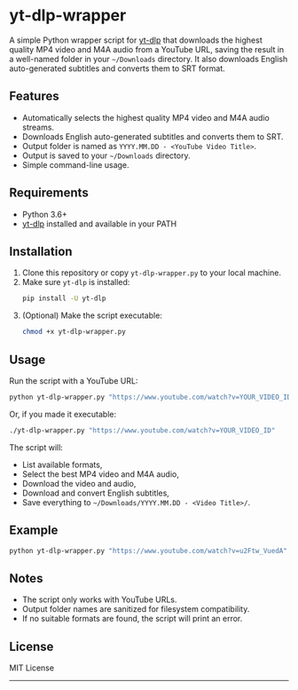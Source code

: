 # yt-dlp-wrapper

A simple Python wrapper script for [yt-dlp](https://github.com/yt-dlp/yt-dlp) that downloads the highest quality MP4 video and M4A audio from a YouTube URL, saving the result in a well-named folder in your `~/Downloads` directory. It also downloads English auto-generated subtitles and converts them to SRT format.

## Features

- Automatically selects the highest quality MP4 video and M4A audio streams.
- Downloads English auto-generated subtitles and converts them to SRT.
- Output folder is named as `YYYY.MM.DD - <YouTube Video Title>`.
- Output is saved to your `~/Downloads` directory.
- Simple command-line usage.

## Requirements

- Python 3.6+
- [yt-dlp](https://github.com/yt-dlp/yt-dlp) installed and available in your PATH

## Installation

1. Clone this repository or copy `yt-dlp-wrapper.py` to your local machine.
2. Make sure `yt-dlp` is installed:
    ```sh
    pip install -U yt-dlp
    ```
3. (Optional) Make the script executable:
    ```sh
    chmod +x yt-dlp-wrapper.py
    ```

## Usage

Run the script with a YouTube URL:

```sh
python yt-dlp-wrapper.py "https://www.youtube.com/watch?v=YOUR_VIDEO_ID"
```

Or, if you made it executable:

```sh
./yt-dlp-wrapper.py "https://www.youtube.com/watch?v=YOUR_VIDEO_ID"
```

The script will:
- List available formats,
- Select the best MP4 video and M4A audio,
- Download the video and audio,
- Download and convert English subtitles,
- Save everything to `~/Downloads/YYYY.MM.DD - <Video Title>/`.

## Example

```sh
python yt-dlp-wrapper.py "https://www.youtube.com/watch?v=u2Ftw_VuedA"
```

## Notes

- The script only works with YouTube URLs.
- Output folder names are sanitized for filesystem compatibility.
- If no suitable formats are found, the script will print an error.

## License

MIT License

---